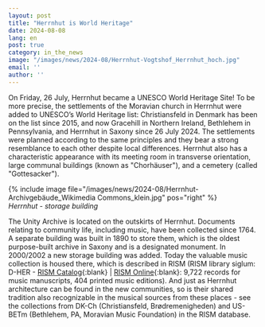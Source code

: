 ```yaml
---
layout: post
title: "Herrnhut is World Heritage"
date: 2024-08-08
lang: en
post: true
category: in_the_news
image: "/images/news/2024-08/Herrnhut-Vogtshof_Herrnhut_hoch.jpg"
email: ''
author: ''
---
```


On Friday, 26 July, Herrnhut became a UNESCO World Heritage Site! To be more precise, the settlements of the Moravian church in Herrnhut were added to UNESCO’s World Heritage list: Christiansfeld in Denmark has been on the list since 2015, and now Gracehill in Northern Ireland, Bethlehem in Pennsylvania, and Herrnhut in Saxony since 26 July 2024. The settlements were planned according to the same principles and they bear a strong resemblance to each other despite local differences. Herrnhut also has a characteristic appearance with its meeting room in transverse orientation, large communal buildings (known as "Chorhäuser"), and a cemetery (called "Gottesacker"). 

{% include image file="/images/news/2024-08/Herrnhut-Archivgebäude_Wikimedia Commons_klein.jpg" pos="right" %}\
_Herrnhut - storage building_

The Unity Archive is located on the outskirts of Herrnhut. Documents relating to community life, including music, have been collected since 1764. A separate building was built in 1890 to store them, which is the oldest purpose-built archive in Saxony and is a designated monument. In 2000/2002 a new storage building was added. Today the valuable music collection is housed there, which is described in RISM (RISM library siglum: D-HER - [RISM Catalog](https://opac.rism.info/search?View=rism&siglum=D-HER){:blank} \| [RISM Online](https://rism.online/institutions/30000048){:blank}: 9,722 records for music manuscripts, 404 printed music editions). And just as Herrnhut architecture can be found in the new communities, so is their shared tradition also recognizable in the musical sources from these places - see the collections from DK-Ch (Christiansfeld, Brødremenigheden) and US-BETm (Bethlehem, PA, Moravian Music Foundation) in the RISM database.
